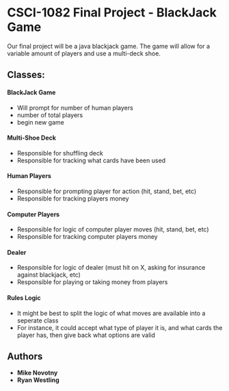 # CSCI-1082 Final Project - BlackJack Game

Our final project will be a java blackjack game.  The game will allow for a variable amount of players and use a multi-deck shoe. 

## Classes:

#### BlackJack Game
* Will prompt for number of human players
* number of total players
* begin new game

#### Multi-Shoe Deck
* Responsible for shuffling deck
* Responsible for tracking what cards have been used

#### Human Players
* Responsible for prompting player for action (hit, stand, bet, etc)
* Responsible for tracking players money

#### Computer Players
* Responsible for logic of computer player moves (hit, stand, bet, etc)
* Responsible for tracking computer players money

#### Dealer
* Responsible for logic of dealer (must hit on X, asking for insurance against blackjack, etc)
* Responsible for playing or taking money from players

#### Rules Logic
* It might be best to split the logic of what moves are available into a seperate class
* For instance, it could accept what type of player it is, and what cards the player has, then give back what options are valid

## Authors

* **Mike Novotny**
* **Ryan Westling**
